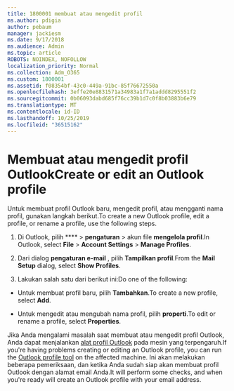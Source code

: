 ```yaml
---
title: 1800001 membuat atau mengedit profil
ms.author: pdigia
author: pebaum
manager: jackiesm
ms.date: 9/17/2018
ms.audience: Admin
ms.topic: article
ROBOTS: NOINDEX, NOFOLLOW
localization_priority: Normal
ms.collection: Adm_O365
ms.custom: 1800001
ms.assetid: f08354bf-43c0-449a-91bc-85f76672550a
ms.openlocfilehash: 3effe20e8831571a34983a1f7a1addd8295551f2
ms.sourcegitcommit: 0b06093dabd685f76cc39b1d7c0f8b03883b6e79
ms.translationtype: MT
ms.contentlocale: id-ID
ms.lasthandoff: 10/25/2019
ms.locfileid: "36515162"
---
```

# <a name="create-or-edit-an-outlook-profile"></a><span data-ttu-id="bc934-102">Membuat atau mengedit profil Outlook</span><span class="sxs-lookup"><span data-stu-id="bc934-102">Create or edit an Outlook profile</span></span>

<span data-ttu-id="bc934-103">Untuk membuat profil Outlook baru, mengedit profil, atau mengganti nama profil, gunakan langkah berikut.</span><span class="sxs-lookup"><span data-stu-id="bc934-103">To create a new Outlook profile, edit a profile, or rename a profile, use the following steps.</span></span>
  
1. <span data-ttu-id="bc934-104">Di Outlook, pilih \*\*\*\* \> **pengaturan** \> akun file **mengelola profil**.</span><span class="sxs-lookup"><span data-stu-id="bc934-104">In Outlook, select **File** \> **Account Settings** \> **Manage Profiles**.</span></span>
    
2. <span data-ttu-id="bc934-105">Dari dialog **pengaturan e-mail** , pilih **Tampilkan profil**.</span><span class="sxs-lookup"><span data-stu-id="bc934-105">From the **Mail Setup** dialog, select **Show Profiles**.</span></span>
    
3. <span data-ttu-id="bc934-106">Lakukan salah satu dari berikut ini:</span><span class="sxs-lookup"><span data-stu-id="bc934-106">Do one of the following:</span></span>
    
  - <span data-ttu-id="bc934-107">Untuk membuat profil baru, pilih **Tambahkan**.</span><span class="sxs-lookup"><span data-stu-id="bc934-107">To create a new profile, select **Add**.</span></span>
    
  - <span data-ttu-id="bc934-108">Untuk mengedit atau mengubah nama profil, pilih **properti**.</span><span class="sxs-lookup"><span data-stu-id="bc934-108">To edit or rename a profile, select **Properties**.</span></span>
    
<span data-ttu-id="bc934-109">Jika Anda mengalami masalah saat membuat atau mengedit profil Outlook, Anda dapat menjalankan [alat profil Outlook](https://aka.ms/SaRA-OutlookSetupProfile) pada mesin yang terpengaruh.</span><span class="sxs-lookup"><span data-stu-id="bc934-109">If you're having problems creating or editing an Outlook profile, you can run the [Outlook profile tool](https://aka.ms/SaRA-OutlookSetupProfile) on the affected machine.</span></span> <span data-ttu-id="bc934-110">Ini akan melakukan beberapa pemeriksaan, dan ketika Anda sudah siap akan membuat profil Outlook dengan alamat email Anda.</span><span class="sxs-lookup"><span data-stu-id="bc934-110">It will perform some checks, and when you're ready will create an Outlook profile with your email address.</span></span> 
  

